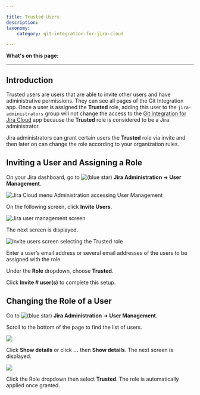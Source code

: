 ```yaml
---

title: Trusted Users
description:
taxonomy:
    category: git-integration-for-jira-cloud

---
```

**What's on this page:**

* * *

## Introduction

Trusted users are users that are able to invite other users and have administrative permissions. They can see all pages of the Git Integration app. Once a user is assigned the **Trusted** role, adding this user to the `jira-administrators` group will not change the access to the [Git Integration for Jira Cloud](https://marketplace.atlassian.com/apps/4984/git-integration-for-jira?hosting=cloud&tab=overview) app because the **Trusted** role is considered to be a Jira administrator.

Jira administrators can grant certain users the **Trusted** role via invite and then later on can change the role according to your organization rules.

## Inviting a User and Assigning a Role

On your Jira dashboard, go to ![(blue star)](https://bigbrassband.atlassian.net/wiki/s/-1639011364/6452/8b4898d3c114827e64ec143b4fa79bb76a6cfa5b/_/images/icons/emoticons/star_blue.png) **Jira Administration** ➜ **User Management**.

![Jira Cloud menu Administration accessing User Management](https://bigbrassband.atlassian.net/wiki/download/attachments/792002572/gitcloud-jira-admin-user-mgr-menu-access.png?version=1&modificationDate=1601548276316&cacheVersion=1&api=v2)

On the following screen, click **Invite Users**.

![Jira user management screen](https://bigbrassband.atlassian.net/wiki/download/attachments/792002572/gitcloud-jira-admin-user-mgr-invite.png?version=1&modificationDate=1601549065688&cacheVersion=1&api=v2)

The next screen is displayed.

![Invite users screen selecting the Trusted role](https://bigbrassband.atlassian.net/wiki/download/thumbnails/792002572/gitcloud-jira-admin-invite-users.png?version=1&modificationDate=1601549598293&cacheVersion=1&api=v2&width=507&height=710)

Enter a user’s email address or several email addresses of the users to be assigned with the role.

Under the **Role** dropdown, choose **Trusted**.

Click **Invite # user(s)** to complete this setup.

## Changing the Role of a User

Go to ![(blue star)](https://bigbrassband.atlassian.net/wiki/s/-1639011364/6452/8b4898d3c114827e64ec143b4fa79bb76a6cfa5b/_/images/icons/emoticons/star_blue.png) **Jira Administration** ➜ **User Management**.

Scroll to the bottom of the page to find the list of users.

![](https://bigbrassband.atlassian.net/wiki/download/attachments/792002572/gitcloud-user-mgr-userlist.png?version=1&modificationDate=1601550877546&cacheVersion=1&api=v2)

Click **Show details** or click **…** then **Show details**. The next screen is displayed.

![](https://bigbrassband.atlassian.net/wiki/download/thumbnails/792002572/gitcloud-user-show-details-roles.png?version=1&modificationDate=1601551488708&cacheVersion=1&api=v2&width=476&height=518)

Click the Role dropdown then select **Trusted**. The role is automatically applied once granted.